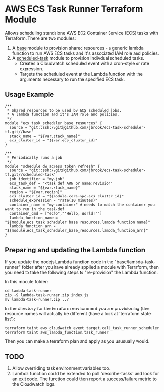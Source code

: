 # AWS ECS Task Runner Terraform Module

Allows scheduling standalone AWS EC2 Container Service (ECS) tasks with
Terraform. There are two modules:

1. A [base](./base/main.tf) module to provision shared resources - a generic
lambda function to run AWS ECS tasks and it's associated IAM role and policies.
2. A [scheduled-task](./scheduled-task/main.tf) module to provision indivdual
scheduled tasks.
    * Creates a Cloudwatch scheduled event with a cron-style or rate expression.
    * Targets the scheduled event at the Lambda function with the arguments necessary to run the specified ECS task.

## Usage Example

```
/**
 * Shared resources to be used by ECS scheduled jobs.
 * A lambda function and it's IAM role and policies.
 */
module "ecs_task_scheduler_base_resources" {
  source = "git::ssh://git@github.com/jbrook/ecs-task-scheduler-tf.git//base"
  stack_name = "${var.stack_name}"
  ecs_cluster_id = "${var.ecs_cluster_id}"
}

/**
 * Periodically runs a job
 */
module "schedule_dw_access_token_refresh" {
  source = "git::ssh://git@github.com/jbrook/ecs-task-scheduler-tf.git//scheduled-task"
  job_identifier = "my-job"
  ecs_task_def = "<task def ARN or name:revision"
  stack_name = "${var.stack_name}"
  region = "${var.region}"
  ecs_cluster_id = "${module.core-vpc.ecs_cluster_id}"
  schedule_expression = "rate(10 minutes)"
  container_name = "my-container" # needs to match the container you want to run in the task-def
  container_cmd = ["echo","'Hello, World!'"]
  lambda_function_name = "${module.ecs_task_scheduler_base_resources.lambda_function_name}"
  lambda_function_arn = "${module.ecs_task_scheduler_base_resources.lambda_function_arn}"
}
```

## Preparing and updating the Lambda function 

If you update the nodejs Lambda function code in the "base/lambda-task-runner" folder after you have already applied a module with Terraform, then you need to take the following steps to "re-provision" the Lambda function.

In this module folder:
```
cd lambda-task-runner
zip -9 lambda-task-runner.zip index.js
mv lambda-task-runner.zip ../
```

In the directory for the terraform environment you are provisioning (the resource names will actually be different (have a look at 'terraform state list'):
```
terraform taint aws_cloudwatch_event_target.call_task_runner_scheduler
terraform taint aws_lambda_function.task_runner 
```

Then you can make a terraform plan and apply as you ususually would.

## TODO

1. Allow overriding task environment variables too.
2. Lambda function could be extended to poll 'describe-tasks' and look for an exit code. The function could then report a success/failure metric to the Cloudwatch logs.
